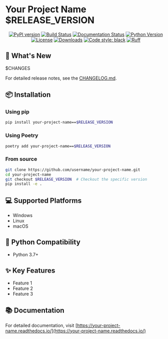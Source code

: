 # Your Project Name $RELEASE_VERSION

<div align="center">

[![PyPI version](https://badge.fury.io/py/your-project-name.svg)](https://badge.fury.io/py/your-project-name)
[![Build Status](https://github.com/username/your-project-name/workflows/Build%20and%20Release/badge.svg)](https://github.com/username/your-project-name/actions)
[![Documentation Status](https://readthedocs.org/projects/your-project-name/badge/?version=latest)](https://your-project-name.readthedocs.io/en/latest/?badge=latest)
[![Python Version](https://img.shields.io/pypi/pyversions/your-project-name.svg)](https://pypi.org/project/your-project-name/)
[![License](https://img.shields.io/github/license/username/your-project-name.svg)](https://github.com/username/your-project-name/blob/main/LICENSE)
[![Downloads](https://static.pepy.tech/badge/your-project-name)](https://pepy.tech/project/your-project-name)
[![Code style: black](https://img.shields.io/badge/code%20style-black-000000.svg)](https://github.com/psf/black)
[![Ruff](https://img.shields.io/badge/ruff-enabled-brightgreen)](https://github.com/astral-sh/ruff)

</div>

## 🚀 What's New

$CHANGES

For detailed release notes, see the [CHANGELOG.md](https://github.com/username/your-project-name/blob/main/CHANGELOG.md).

## 📦 Installation

### Using pip

```bash
pip install your-project-name==$RELEASE_VERSION
```

### Using Poetry

```bash
poetry add your-project-name==$RELEASE_VERSION
```

### From source

```bash
git clone https://github.com/username/your-project-name.git
cd your-project-name
git checkout $RELEASE_VERSION  # Checkout the specific version
pip install -e .
```

## 💻 Supported Platforms

- Windows
- Linux
- macOS

## 🐍 Python Compatibility

- Python 3.7+

## ✨ Key Features

- Feature 1
- Feature 2
- Feature 3

## 📚 Documentation

For detailed documentation, visit [https://your-project-name.readthedocs.io/](https://your-project-name.readthedocs.io/)
